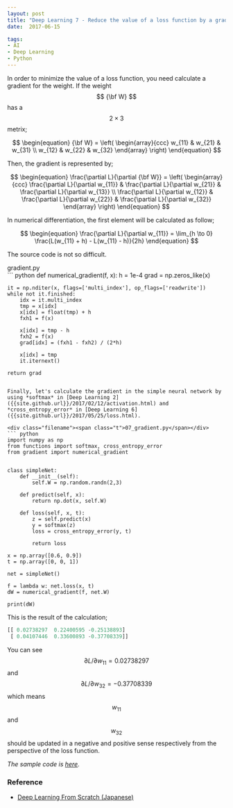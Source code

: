 ```yaml
---
layout: post
title: "Deep Learning 7 - Reduce the value of a loss function by a gradient"
date:  2017-06-15

tags:
- AI
- Deep Learning
- Python
---
```


In order to minimize the value of a loss function, you need calculate a gradient for the weight. If the weight $$ {\bf W} $$ has a $$ 2 \times 3 $$ metrix;

$$
\begin{equation}
  {\bf W} = \left(
    \begin{array}{ccc}
      w_{11} & w_{21} & w_{31} \\
      w_{12} & w_{22} & w_{32}
    \end{array}
  \right)
\end{equation}
$$

Then, the gradient is represented by;

$$
\begin{equation}
  \frac{\partial L}{\partial {\bf W}} = \left(
    \begin{array}{ccc}
      \frac{\partial L}{\partial w_{11}} & \frac{\partial L}{\partial w_{21}} & \frac{\partial L}{\partial w_{13}} \\
      \frac{\partial L}{\partial w_{12}} & \frac{\partial L}{\partial w_{22}} & \frac{\partial L}{\partial w_{32}}
    \end{array}
  \right)
\end{equation}
$$

In numerical differentiation, the first element will be calculated as follow;

$$
\begin{equation}
    \frac{\partial L}{\partial w_{11}} = \lim_{h \to 0} \frac{L(w_{11} + h) - L(w_{11} - h)}{2h}
\end{equation}
$$

The source code is not so difficult.

<div class="filename"><span class="t">gradient.py</span></div>
``` python
def numerical_gradient(f, x):
    h = 1e-4
    grad = np.zeros_like(x)

    it = np.nditer(x, flags=['multi_index'], op_flags=['readwrite'])
    while not it.finished:
        idx = it.multi_index
        tmp = x[idx]
        x[idx] = float(tmp) + h
        fxh1 = f(x)

        x[idx] = tmp - h
        fxh2 = f(x)
        grad[idx] = (fxh1 - fxh2) / (2*h)

        x[idx] = tmp
        it.iternext()

    return grad
```

Finally, let's calculate the gradient in the simple neural network by using *softmax* in [Deep Learning 2]({{site.github.url}}/2017/02/12/activation.html) and *cross_entropy_error* in [Deep Learning 6]({{site.github.url}}/2017/05/25/loss.html).

<div class="filename"><span class="t">07_gradient.py</span></div>
``` python
import numpy as np
from functions import softmax, cross_entropy_error
from gradient import numerical_gradient


class simpleNet:
    def __init__(self):
        self.W = np.random.randn(2,3)

    def predict(self, x):
        return np.dot(x, self.W)

    def loss(self, x, t):
        z = self.predict(x)
        y = softmax(z)
        loss = cross_entropy_error(y, t)

        return loss

x = np.array([0.6, 0.9])
t = np.array([0, 0, 1])

net = simpleNet()

f = lambda w: net.loss(x, t)
dW = numerical_gradient(f, net.W)

print(dW)
```

This is the result of the calculation;

``` python
[[ 0.02738297  0.22400595 -0.25138893]
 [ 0.04107446  0.33600893 -0.37708339]]
```

You can see $$ \partial L / \partial w_{11} = 0.02738297 $$ and $$ \partial L / \partial w_{32} = -0.37708339 $$ which means $$ w_{11} $$ and $$ w_{32} $$ should be updated in a negative and positive sense respectively from the perspective of the loss function.

*The sample code is [here](https://github.com/schwalbe10/ThinkageDeepLearning).*

### Reference

<div class="list">
  <ul>
    <li><a href="https://www.amazon.co.jp/gp/product/4873117585/ref=as_li_tf_tl?ie=UTF8&camp=247&creative=1211&creativeASIN=4873117585&linkCode=as2&tag=schwalbe0d-22">Deep Learning From Scratch (Japanese)</a></li>
  </ul>
</div>
